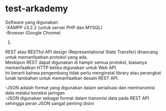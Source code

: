 # test-arkademy

Software yang digunakan:  
-XAMPP v3.2.2 (untuk server PHP dan MYSQL)  
-Browser (Google Chrome)  
  
1.  
REST atau RESTful API design (Representational State Transfer) dirancang untuk memanfaatkan protokol yang ada.  
Meskipun REST dapat digunakan di hampir semua protokol, biasanya memanfaatkan HTTP ketika digunakan untuk Web API.  
Ini berarti bahwa pengembang tidak perlu menginstal library atau perangkat lunak tambahan untuk memanfaatkan desain REST API.


-JSON adalah format yang digunakan dalam serialisasi dan mentransmisi data melalui koneksi jaringan  
-JSON digunakan sebagai format dalam transmisi data pada REST API sehingga peran JSON sangat penting disini



